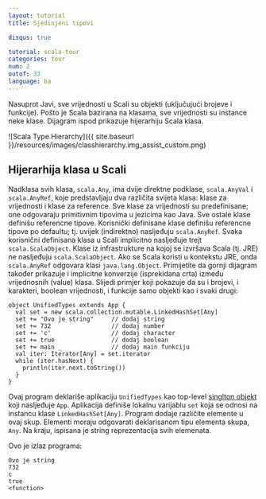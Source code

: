 ```yaml
---
layout: tutorial
title: Sjedinjeni tipovi

disqus: true

tutorial: scala-tour
categories: tour
num: 2
outof: 33
language: ba
---
```


Nasuprot Javi, sve vrijednosti u Scali su objekti (uključujući brojeve i funkcije).
Pošto je Scala bazirana na klasama, sve vrijednosti su instance neke klase.
Dijagram ispod prikazuje hijerarhiju Scala klasa.

![Scala Type Hierarchy]({{ site.baseurl }}/resources/images/classhierarchy.img_assist_custom.png)

## Hijerarhija klasa u Scali ##

Nadklasa svih klasa, `scala.Any`, ima dvije direktne podklase, `scala.AnyVal` i `scala.AnyRef`, koje predstavljaju dva različita svijeta klasa:
klase za vrijednosti i klase za reference.
Sve klase za vrijednosti su predefinisane; one odgovaraju primitivnim tipovima u jezicima kao Java.
Sve ostale klase definišu referencne tipove.
Korisnički definisane klase definišu referencne tipove po defaultu; tj. uvijek (indirektno) nasljeđuju `scala.AnyRef`.
Svaka korisnični definisana klasa u Scali implicitno nasljeđuje trejt `scala.ScalaObject`.
Klase iz infrastrukture na kojoj se izvršava Scala (tj. JRE) ne nasljeđuju `scala.ScalaObject`.
Ako se Scala koristi u kontekstu JRE, onda `scala.AnyRef` odgovara klasi `java.lang.Object`.
Primijetite da gornji dijagram također prikazuje i implicitne konverzije (isprekidana crta) između vrijednosnih (value) klasa.
Slijedi primjer koji pokazuje da su i brojevi, i karakteri, boolean vrijednosti, i funkcije samo objekti kao i svaki drugi:
 
    object UnifiedTypes extends App {
      val set = new scala.collection.mutable.LinkedHashSet[Any]
      set += "Ovo je string"     // dodaj string
      set += 732                 // dodaj number
      set += 'c'                 // dodaj character
      set += true                // dodaj boolean
      set += main _              // dodaj main funkciju
      val iter: Iterator[Any] = set.iterator
      while (iter.hasNext) {
        println(iter.next.toString())
      }
    }
 
Ovaj program deklariše aplikaciju `UnifiedTypes` kao top-level [singlton objekt](singleton-objects.html) koji nasljeđuje `App`.
Aplikacija definiše lokalnu varijablu `set` koja se odnosi na instancu klase `LinkedHashSet[Any]`.
Program dodaje različite elemente u ovaj skup.
Elementi moraju odgovarati deklarisanom tipu elementa skupa, `Any`.
Na kraju, ispisana je string reprezentacija svih elemenata.

Ovo je izlaz programa:

    Ovo je string
    732
    c
    true
    <function>
